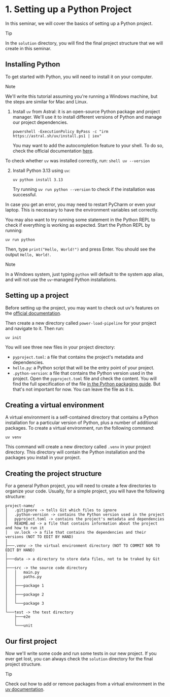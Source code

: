 # 1. Setting up a Python Project
In this seminar, we will cover the basics of setting up a Python project.

> [!TIP]
> In the `solution` directory, you will find the final project structure that we will create in this seminar.

## Installing Python
To get started with Python, you will need to install it on your computer.

> [!NOTE]
> We'll write this tutorial assuming you're running a Windows machine, but the steps are similar for Mac and Linux.

1. Install `uv` from Astral: it is an open-source Python package and project manager. We'll use it to install different versions of Python and manage our project dependencies.
    ```shell
    powershell -ExecutionPolicy ByPass -c "irm https://astral.sh/uv/install.ps1 | iex"
    ```
    You may want to add the autocompletion feature to your shell. To do so, check the official documentation [here](https://docs.astral.sh/uv/getting-started/installation/).

  To check whether `uv` was installed correctly, run:
    ```shell
    uv --version
    ```

2. Install Python 3.13 using `uv`:
    ```shell
    uv python install 3.13
    ```
    Try running `uv run python --version` to check if the installation was successful.

In case you get an error, you may need to restart PyCharm or even your laptop. This is necessary to have the environment variables set correctly.

You may also want to try running some statement in the Python REPL to check if everything is working as expected.
Start the Python REPL by running:
```shell
uv run python
```
Then, type `print("Hello, World!")` and press Enter. You should see the output `Hello, World!`.

> [!NOTE]
> In a Windows system, just typing `python` will default to the system app alias, and will not use the `uv`-managed Python installations.

## Setting up a project
Before setting up the project, you may want to check out uv's features on the [official documentation](https://docs.astral.sh/uv/getting-started/features/).

Then create a new directory called `power-load-pipeline` for your project and navigate to it. Then run:
```shell
uv init
```
You will see three new files in your project directory:
- `pyproject.toml`: a file that contains the project's metadata and dependencies.
- `hello.py`: a Python script that will be the entry point of your project.
- `.python-version`: a file that contains the Python version used in the project.
Open the `pyproject.toml` file and check the content. You will find the full specification of the file [in the Python packaging guide](https://packaging.python.org/en/latest/guides/writing-pyproject-toml/).
But that's not important for now. You can leave the file as it is.

## Creating a virtual environment
A virtual environment is a self-contained directory that contains a Python installation for a particular version of Python, plus a number of additional packages.
To create a virtual environment, run the following command:
```shell
uv venv
```
This command will create a new directory called `.venv` in your project directory.
This directory will contain the Python installation and the packages you install in your project.

## Creating the project structure
For a general Python project, you will need to create a few directories to organize your code.
Usually, for a simple project, you will have the following structure:
```
project-name/
│   .gitignore -> tells Git which files to ignore
│   .python-version -> contains the Python version used in the project
│   pyproject.toml -> contains the project's metadata and dependencies
│   README.md -> a file that contains information about the project and how to run it
│   uv.lock -> a file that contains the dependencies and their versions (NOT TO EDIT BY HAND)
│
├───.venv -> the virtual environment directory (NOT TO COMMIT NOR TO EDIT BY HAND)
│
├───data -> a directory to store data files, not to be traked by Git
│
├───src -> the source code directory
│   │   main.py
│   │   paths.py
│   │
│   ├───package 1
│   │
│   ├───package 2
│   │
│   └───package 3
│
└───test -> the test directory
    ├───e2e
    │
    └───unit
```

## Our first project
Now we'll write some code and run some tests in our new project.
If you ever get lost, you can always check the `solution` directory for the final project structure.

> [!TIP]
> Check out how to add or remove packages from a virtual environment in the [uv documentation](https://docs.astral.sh/uv/guides/projects/).
